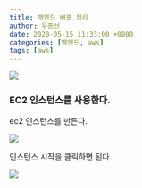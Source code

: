 ```yaml
---
title: 백엔드 배포 정리
author: 우종선
date: 2020-05-15 11:33:00 +0800
categories: [백엔드, aws]
tags: [aws]
---
```


<img src="https://img1.daumcdn.net/thumb/R1280x0/?scode=mtistory2&fname=https%3A%2F%2Fk.kakaocdn.net%2Fdn%2FbsK1sf%2FbtqEa013zJr%2Fzov8MnpvI1Dr8TVuodhBZ1%2Fimg.png">

### EC2 인스턴스를 사용한다.

ec2 인스턴스를 만든다.

<img src="https://img1.daumcdn.net/thumb/R1280x0/?scode=mtistory2&fname=https%3A%2F%2Fk.kakaocdn.net%2Fdn%2FbuHA4E%2FbtqEbPyLR8E%2FUKkY8PPfN02ROhuK9u3CXk%2Fimg.png">

인스턴스 시작을 클릭하면 된다.

<img src="https://img1.daumcdn.net/thumb/R1280x0/?scode=mtistory2&fname=https%3A%2F%2Fk.kakaocdn.net%2Fdn%2F97GxV%2FbtqEaZa1f9B%2FQY6jfmoLUq4Vk70UiWhft1%2Fimg.png">

[^footnote]: The footnote source.
